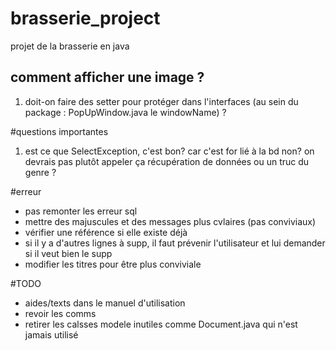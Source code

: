 # brasserie_project
projet de la brasserie en java
## comment afficher une image ?
1) doit-on faire des setter pour protéger dans l'interfaces (au sein du package : PopUpWindow.java le windowName) ?

#questions importantes
1) est ce que SelectException, c'est bon? car c'est for lié à la bd non? on devrais pas plutôt appeler ça récupération de données ou un truc du genre ?


#erreur
- pas remonter les erreur sql
- mettre des majuscules et des messages plus cvlaires (pas conviviaux)
- vérifier une référence si elle existe déjà
- si il y a d'autres lignes à supp, il faut prévenir l'utilisateur et lui demander si il veut bien le supp
- modifier les titres pour être plus conviviale


#TODO
- aides/texts dans le manuel d'utilisation
- revoir les comms
- retirer les calsses modele inutiles comme Document.java qui n'est jamais utilisé